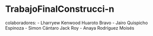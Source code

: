 # TrabajoFinalConstrucci-n
colaboradores: - Lharryew Kenwood Huaroto Bravo  - Jairo Quispicho Espinoza - Simon Cántaro Jack Roy - Anaya Rodríguez Moisés
